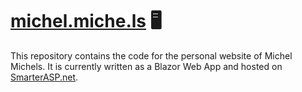 # [michel.miche.ls](https://michel.miche.ls) 🖥️

This repository contains the code for the personal website of Michel Michels. 
It is currently written as a Blazor Web App and hosted on [SmarterASP.net](https://smarterasp.net).